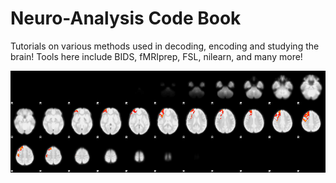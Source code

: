 # Neuro-Analysis Code Book

Tutorials on various methods used in decoding, encoding and studying the brain! Tools here include BIDS, fMRIprep, FSL, nilearn, and many  more!

![](images/rendered_thresh_zstat1.png)
